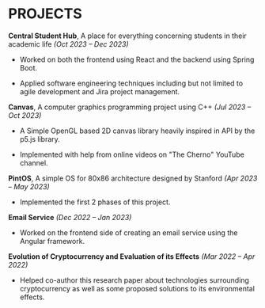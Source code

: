 # PROJECTS

**Central Student Hub**, A place for everything concerning students in their academic life *(Oct 2023 – Dec 2023)*

* Worked on both the frontend using React and the backend using Spring Boot.

* Applied software engineering techniques including but not limited to agile development and Jira project
management.

**Canvas**, A computer graphics programming project using C++ *(Jul 2023 – Oct 2023)*

* A Simple OpenGL based 2D canvas library heavily inspired in API by the p5.js library.

* Implemented with help from online videos on "The Cherno" YouTube channel.

**PintOS**, A simple OS for 80x86 architecture designed by Stanford *(Apr 2023 – May 2023)*

* Implemented the first 2 phases of this project.


**Email Service** *(Dec 2022 – Jan 2023)*

* Worked on the frontend side of creating an email service using the Angular framework.

**Evolution of Cryptocurrency and Evaluation of its Effects** *(Mar 2022 – Apr 2022)*

* Helped co-author this research paper about technologies surrounding cryptocurrency as well as some
proposed solutions to its environmental effects.